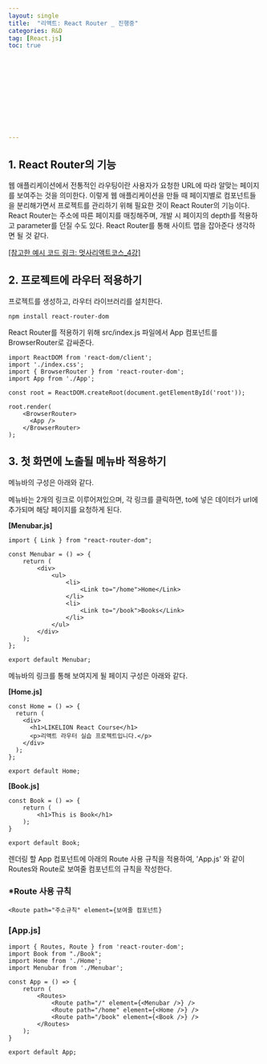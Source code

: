 ```yaml
---
layout: single
title:  "리액트: React Router _ 진행중"
categories: R&D
tag: [React.js]
toc: true 












---
```


## 1. React Router의 기능

웹 애플리케이션에서 전통적인 라우팅이란 사용자가 요청한 URL에 따라 알맞는 페이지를 보여주는 것을 의미한다.
이렇게 웹 애플리케이션을 만들 때 페이지별로 컴포넌트들을 분리해가면서 프로젝트를 관리하기 위해 필요한 것이 React Router의 기능이다.
React Router는 주소에 따른 페이지를 매칭해주며, 개발 시 페이지의 depth를 적용하고 parameter를 던질 수도 있다.
React Router를 통해 사이트 맵을 잡아준다 생각하면 될 것 같다.

[[참고한 예시 코드 링크: 멋사리액트코스_4강]](https://velog.io/@sparkling0_0/2.-React-Routerv6-%EC%82%AC%EC%9A%A9%ED%95%98%EA%B8%B0)



## 2. 프로젝트에 라우터 적용하기

프로젝트를 생성하고, 라우터 라이브러리를 설치한다.

```
npm install react-router-dom
```



React Router를 적용하기 위해 src/index.js 파일에서 App 컴포넌트를 BrowserRouter로 감싸준다.

```react
import ReactDOM from 'react-dom/client';
import './index.css';
import { BrowserRouter } from 'react-router-dom';
import App from './App';

const root = ReactDOM.createRoot(document.getElementById('root'));

root.render(
    <BrowserRouter>
      <App />
    </BrowserRouter>
);
```





## 3. 첫 화면에 노출될 메뉴바 적용하기

메뉴바의 구성은 아래와 같다.

메뉴바는 2개의 링크로 이루어져있으며, 각 링크를 클릭하면, to에 넣은 데이터가 url에 추가되며 해당 페이지를 요청하게 된다.

**[Menubar.js]**

```react
import { Link } from "react-router-dom";

const Menubar = () => {
    return (
        <div>
            <ul>
                <li>
                    <Link to="/home">Home</Link>
                </li>
                <li>
                    <Link to="/book">Books</Link>
                </li>
            </ul>
        </div>
    );
};

export default Menubar;
```



메뉴바의 링크를 통해 보여지게 될 페이지 구성은 아래와 같다.

**[Home.js]**

```react
const Home = () => {
  return (
    <div>
      <h1>LIKELION React Course</h1>
      <p>리액트 라우터 실습 프로젝트입니다.</p>
    </div>
  );
};

export default Home;
```

**[Book.js]**

```react
const Book = () => {
    return (
        <h1>This is Book</h1>
    );
}

export default Book;
```





렌더링 할 App 컴포넌트에 아래의 Route 사용 규칙을 적용하여, 'App.js' 와 같이 Routes와 Route로 보여줄 컴포넌트의 규칙을 작성한다.

### *Route 사용 규칙

```
<Route path="주소규칙" element={보여줄 컴포넌트}
```



### [App.js]

```react
import { Routes, Route } from 'react-router-dom';
import Book from "./Book";
import Home from './Home';
import Menubar from './Menubar';

const App = () => {
    return (
        <Routes>
            <Route path="/" element={<Menubar />} />
            <Route path="/home" element={<Home />} />
            <Route path="/book" element={<Book />} />
        </Routes>
    );
}

export default App;
```

